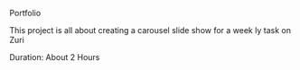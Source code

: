 
Portfolio

This project is all about creating a carousel slide show for a week 
ly task on Zuri 

Duration: About 2 Hours
